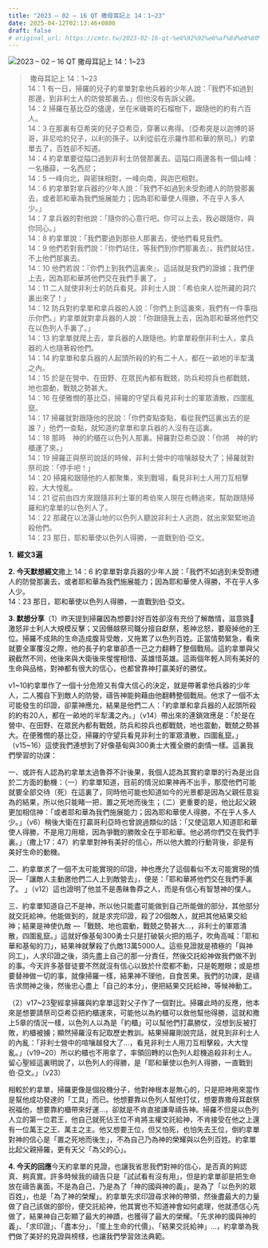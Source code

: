 ```yaml
---
title: "2023 – 02 – 16 QT 撒母耳記上 14：1~23"
date: 2025-04-12T02:13:46+0800
draft: false
# original_url: https://cmtc.tw/2023-02-16-qt-%e6%92%92%e6%af%8d%e8%80%b3%e8%a8%98%e4%b8%8a-14%ef%bc%9a123
---
```


![2023 – 02 – 16 QT 撒母耳記上 14：1\~23](/images/qt.jpg  "2023 – 02 – 16 QT 撒母耳記上 14：1\~23")

>  撒母耳記上 14：1\~23  
> 14：1 有一日，掃羅的兒子約拿單對拿他兵器的少年人說：「我們不如過到那邊，到非利士人的防營那裏去。」但他沒有告訴父親。  
> 14：2 掃羅在基比亞的儘邊，坐在米磯崙的石榴樹下，跟隨他的約有六百人。  
> 14：3 在那裏有亞希突的兒子亞希亞，穿著以弗得。（亞希突是以迦博的哥哥，非尼哈的兒子，以利的孫子。以利從前在示羅作耶和華的祭司。）約拿單去了，百姓卻不知道。  
> 14：4 約拿單要從隘口過到非利士防營那裏去。這隘口兩邊各有一個山峰：一名播薛，一名西尼；  
> 14：5 一峰向北，與密抹相對，一峰向南，與迦巴相對。  
> 14：6 約拿單對拿兵器的少年人說：「我們不如過到未受割禮人的防營那裏去，或者耶和華為我們施展能力；因為耶和華使人得勝，不在乎人多人少。」  
> 14：7 拿兵器的對他說：「隨你的心意行吧。你可以上去，我必跟隨你，與你同心。」  
> 14：8 約拿單說：「我們要過到那些人那裏去，使他們看見我們。  
> 14：9 他們若對我們說：『你們站住，等我們到你們那裏去』，我們就站住，不上他們那裏去。  
> 14：10 他們若說：『你們上到我們這裏來』，這話就是我們的證據；我們便上去，因為耶和華將他們交在我們手裏了。 」  
> 14：11 二人就使非利士的防兵看見。非利士人說：「希伯來人從所藏的洞穴裏出來了！」  
> 14：12 防兵對約拿單和拿兵器的人說：「你們上到這裏來，我們有一件事指示你們。」約拿單就對拿兵器的人說：「你跟隨我上去，因為耶和華將他們交在以色列人手裏了。」  
> 14：13 約拿單就爬上去，拿兵器的人跟隨他。約拿單殺倒非利士人，拿兵器的人也隨著殺他們。  
> 14：14 約拿單和拿兵器的人起頭所殺的約有二十人，都在一畝地的半犁溝之內。  
> 14：15 於是在營中、在田野、在眾民內都有戰兢，防兵和掠兵也都戰兢，地也震動，戰兢之勢甚大。  
> 14：16 在便雅憫的基比亞，掃羅的守望兵看見非利士的軍眾潰散，四圍亂竄。  
> 14：17 掃羅就對跟隨他的民說：「你們查點查點，看從我們這裏出去的是誰？」他們一查點，就知道約拿單和拿兵器的人沒有在這裏。  
> 14：18 那時　神的約櫃在以色列人那裏。掃羅對亞希亞說：「你將　神的約櫃運了來。」  
> 14：19 掃羅正與祭司說話的時候，非利士營中的喧嚷越發大了；掃羅就對祭司說：「停手吧！」  
> 14：20 掃羅和跟隨他的人都聚集，來到戰場，看見非利士人用刀互相擊殺，大大惶亂。  
> 14：21 從前由四方來跟隨非利士軍的希伯來人現在也轉過來，幫助跟隨掃羅和約拿單的以色列人了。  
> 14：22 那藏在以法蓮山地的以色列人聽說非利士人逃跑，就出來緊緊地追殺他們。  
> 14：23 那日，耶和華使以色列人得勝，一直戰到伯‧亞文。

**1.  經文3遍**

**2. 今天默想經文**撒上 14：6 約拿單對拿兵器的少年人說：「我們不如過到未受割禮人的防營那裏去，或者耶和華為我們施展能力；因為耶和華使人得勝，不在乎人多人少。  
14：23 那日，耶和華使以色列人得勝，一直戰到伯‧亞文。

**3. 默想分享**（1）昨天提到掃羅因為想要討好百姓卻沒有充份了解敵情，滋意挑𦦟激怒非士利人大規模反擊；又因僭越祭司職分擅自獻祭，惹神忿怒，要廢掉他的王位。掃羅不成熟的生命造成腹背受敵，又拖累了以色列百姓。正當情勢緊急，看來就要全軍覆沒之際，他的長子約拿單卻憑一己之力翻轉了整個戰局。這約拿單與父親截然不同，他後來與大衛後來惺惺相惜、英雄惜英雄。這兩個年輕人同有美好的生命與品格，對神都有很大的信心，也都曾靠神打贏美好的勝仗。

v1\~10約拿單作了一個十分危險又有偉大信心的決定，就是帶著拿他兵器的少年人，二人獨自下到敵人的防營，禱告神能夠藉由他翻轉整個戰局。他求了一個不太可能發生的印證，卻蒙神應允，結果是他們二人：「約拿單和拿兵器的人起頭所殺的約有20人，都在一畝地的半犁溝之內。」（v14）帶出來的連鎖效應是：「於是在營中、在田野、在眾民內都有戰兢，防兵和掠兵也都戰兢，地也震動，戰兢之勢甚大。在便雅憫的基比亞，掃羅的守望兵看見非利士的軍眾潰散，四圍亂竄。」（v15\~16）這使我們連想到了好像基甸與300勇士大獲全勝的劇情一樣。這裏我們學習的功課：

一、或許有人認為約拿單太過魯莽不計後果，我個人認為其實約拿單的行為是出自於二方面的動機：（一）約拿單知道，目前的情況如果神再不出手，那麼他們可能就要全部交待（死）在這裏了，同時他可能也知道如今的光景都是因為父親任意妄為的結果，所以他只能睹一把，置之死地而後生；（二）更重要的是，他比起父親更加相信神：「或者耶和華為我們施展能力；因為耶和華使人得勝，不在乎人多人少。」（v6）稍後大衛在打贏哥利亞時也曾說過類似的話：「又使這眾人知道耶和華使人得勝，不是用刀用槍，因為爭戰的勝敗全在乎耶和華。他必將你們交在我們手裏。」（撒上17：47）約拿單對神有美好的信心，所以他大膽的行動背後，卻是有美好生命的動機。

二、約拿單求了一個不太可能實現的印證，神也應允了這個看似不太可能實現的情況—「讓敵人主動邀他們二人上到敵營去」，便是：「耶和華將他們交在我們手裏了。 」（v12）這也證明了他並不是愚昧魯莽之人，而是有信心有智慧神的僕人。

三、約拿單知道自己不是神，所以他只能盡可能做到自己所能做的部分，其他部分就交託給神。他能做到的，就是求完印證，殺了20個敵人，就把其他結果交給神；結果是神使仇敵 —「戰兢、地也震動，戰兢之勢甚大…，非利士的軍眾潰散，四圍亂竄。」這就好像基甸300勇士只是打破裝火把的瓶子，吹角高喊：「耶和華和基甸的刀」，結果神就擊殺了仇敵13萬5000人。這些見證就是積極的「與神同工」，人求印證之後，須先盡上自己的那一分責任，然後交託給神做我們做不到的事。今天許多基督徒要不然就沒有信心以致於什麼都不動，只是乾瞪眼；或是想要替神做一切的事，就像掃羅一樣，結果神不理他，自食苦果。我們的功課，是禱告求問神之後，然後忠心盡上「自己的本分」，便把結果交託給神，等候神動工。

（2）v17\~23聖經拿掃羅與約拿單這對父子作了一個對比。掃羅此時的反應，他本來是想要請祭司亞希亞把約櫃運來，可能他以為約櫃可以救他幫他得勝，這就和撒上5章的情況一樣，以色列人以為是「約櫃」可以幫他們打贏勝仗，沒想到反被打敗，約櫃被擄；顯然掃羅沒有記取歷史教訓。結果掃羅剛說完話，就見到非利士人的內亂：「非利士營中的喧嚷越發大了…，看見非利士人用刀互相擊殺，大大惶亂。」（v19\~20）所以約櫃也不用拿了，率領回轉的以色列人趁機追殺非利士人。留心聖經這裏明說了，以色列人的得勝，是「耶和華使以色列人得勝，一直戰到伯‧亞文。」（v23）

相較於約拿單，掃羅更像是個投機分子，他對神根本是無心的，只是把神用來當作是幫他成功發達的「工具」而已。他想要靠以色列人幫他打仗，想要靠撒母耳獻祭祝福他，想要靠約櫃帶來好運…，卻就是不肯直接謙卑禱告神。掃羅不但是以色列人立的第一位君王，他自己就死佔王位不肯將主權交託給神，不肯接受在他之上還有一位萬王之王、萬主之主。他又想要王位，但又怕死，也怕失去王位，倒約拿單對神的信心是「置之死地而後生」，不為自己乃為神的榮耀與以色列百姓。約拿單比起父親掃羅，更有天父「為父的心」。

**4. 今天的回應**今天約拿單的見證，也讓我省思我們對神的信心，是否真的夠認真、夠真實。許多時候我的禱告只是「試試看有沒有用」，但是約拿單卻是把生命放在禱告裏面，不是為自己，乃是為了「神的國與神的義」，是為了「以色列的眾百姓」，也是「為了神的榮耀」。約拿單先求印證尋求神的帶領，然後盡最大的力量做了自己該做的部份，便交託給神，他其實也不知道神會如何處理，他就憑信心先做了，結果神自己彰顯了最大的神蹟，也獲得了最大的榮耀。「先求神的國與神的義」、「求印證」、「盡本分」、「擺上生命的代價」、「結果交託給神」…，約拿單為我們做了美好的見證與榜樣，也讓我們學習效法典範。